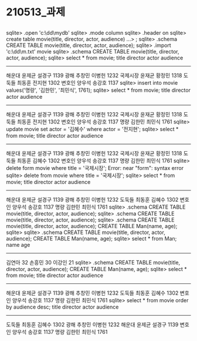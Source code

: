 # 210513_과제

## 

sqlite> .open 'c:\\dd\\mydb'
sqlite> .mode column
sqlite> .header on
sqlite> create table movie(title, director, actor, audience)
   ...> ;
sqlite> .schema
CREATE TABLE movie(title, director, actor, audience);
sqlite> .import 'c:\\dd\\m.txt' movie
sqlite> .schema
CREATE TABLE movie(title, director, actor, audience);
sqlite> select * from movie;
title  director  actor  audience
-----  --------  -----  --------
해운대    윤제균       설경구    1139
광해     추창민       이병헌    1232
국제시장   윤재균       황정민    1318
도둑들    최동훈       전지현    1302
변호인    양우석       송강호    1137
sqlite> insert into movie values('명량', '김한민', '최민식', 1761);
sqlite> select * from movie;
title  director  actor  audience
-----  --------  -----  --------
해운대    윤제균       설경구    1139
광해     추창민       이병헌    1232
국제시장   윤재균       황정민    1318
도둑들    최동훈       전지현    1302
변호인    양우석       송강호    1137
명량     김한민       최민식    1761
sqlite> update movie set actor = '김혜수' where actor = '전지현';
sqlite> select * from movie;
title  director  actor  audience
-----  --------  -----  --------
해운대    윤제균       설경구    1139
광해     추창민       이병헌    1232
국제시장   윤재균       황정민    1318
도둑들    최동훈       김혜수    1302
변호인    양우석       송강호    1137
명량     김한민       최민식    1761
sqlite> delete form movie where title = '국제시장';
Error: near "form": syntax error
sqlite> delete from movie where title = '국제시장';
sqlite> select * from movie;
title  director  actor  audience
-----  --------  -----  --------
해운대    윤제균       설경구    1139
광해     추창민       이병헌    1232
도둑들    최동훈       김혜수    1302
변호인    양우석       송강호    1137
명량     김한민       최민식    1761
sqlite> .schema
CREATE TABLE movie(title, director, actor, audience);
sqlite> .schema
CREATE TABLE movie(title, director, actor, audience);
sqlite> .schema
CREATE TABLE movie(title, director, actor, audience);
CREATE TABLE Man(name, age);
sqlite>
sqlite> .schema
CREATE TABLE movie(title, director, actor, audience);
CREATE TABLE Man(name, age);
sqlite> select * from Man;
name  age
----  ---
김연아   32
손흥민   30
이강인   21
sqlite> .schema
CREATE TABLE movie(title, director, actor, audience);
CREATE TABLE Man(name, age);
sqlite> select * from movie;
title  director  actor  audience
-----  --------  -----  --------
해운대    윤제균       설경구    1139
광해     추창민       이병헌    1232
도둑들    최동훈       김혜수    1302
변호인    양우석       송강호    1137
명량     김한민       최민식    1761
sqlite> select * from movie order by audience desc;
title  director  actor  audience
-----  --------  -----  --------
도둑들    최동훈       김혜수    1302
광해     추창민       이병헌    1232
해운대    윤제균       설경구    1139
변호인    양우석       송강호    1137
명량     김한민       최민식    1761
